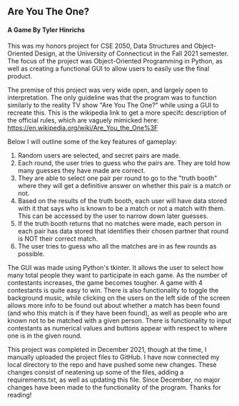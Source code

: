 ## Are You The One?
#### A Game By Tyler Hinrichs

This was my honors project for CSE 2050, Data Structures and Object-Oriented Design, at the University of Connecticut in the Fall 2021 semester. The focus of the project was Object-Oriented Programming in Python, as well as creating a functional GUI to allow users to easily use the final product.

The premise of this project was very wide open, and largely open to interpretation. The only guideline was that the program was to function similarly to the reality TV show "Are You The One?" while using a GUI to recreate this. This is the wikipedia link to get a more specifc description of the official rules, which are vaguely mimicked here: https://en.wikipedia.org/wiki/Are_You_the_One%3F

Below I will outline some of the key features of gameplay:
1. Random users are selected, and secret pairs are made.
2. Each round, the user tries to guess who the pairs are. They are told how many guesses they have made are correct.
3. They are able to select one pair per round to go to the "truth booth" where they will get a definitive answer on whether this pair is a match or not.
4. Based on the results of the truth booth, each user will have data stored with it that says who is known to be a match or not a match with them. This can be accessed by the user to narrow down later guesses.
5. If the truth booth returns that no matches were made, each person in each pair has data stored that identifies their chosen partner that round is NOT their correct match.
6. The user tries to guess who all the matches are in as few rounds as possible.

The GUI was made using Python's tkinter. It allows the user to select how many total people they want to participate in each game. As the number of contestants increases, the game becomes tougher. A game with 4 contestants is quite easy to win. There is also functionality to toggle the background music, while clicking on the users on the left side of the screen allows more info to be found out about whether a match has been found (and who this match is if they have been found), as well as people who are known not to be matched with a given person. There is functionality to input contestants as numerical values and buttons appear with respect to where one is in the given round. 

This project was completed in December 2021, though at the time, I manually uploaded the project files to GitHub. I have now connected my local directory to the repo and have pushed some new changes. These changes consist of neatening up some of the files, adding a requirements.txt, as well as updating this file. Since December, no major changes have been made to the functionality of the program. Thanks for reading!